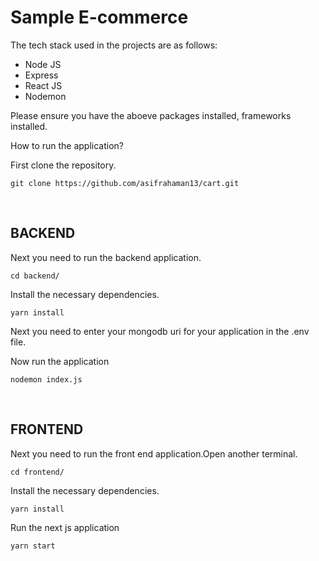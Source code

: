 # Sample E-commerce

The tech stack used in the projects are as follows:

- Node JS
- Express
- React JS
- Nodemon

Please ensure you have the aboeve packages installed, frameworks installed.

How to run the application?

First clone the repository.

```
git clone https://github.com/asifrahaman13/cart.git
```

</br>

## BACKEND

Next you need to run the backend application.

```
cd backend/
```

Install the necessary dependencies.

```
yarn install
```

Next you need to enter your mongodb uri for your application in the .env file.

Now run the application

```
nodemon index.js
```

</br>

## FRONTEND

Next you need to run the front end application.Open another terminal.

```
cd frontend/
```

Install the necessary dependencies.

```
yarn install
```

Run the next js application

```
yarn start
```
